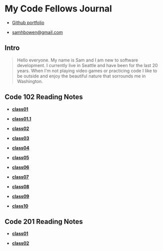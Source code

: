 # My Code Fellows Journal

+ [Github portfolio](https://github.com/sambow7)

+ <samhbowen@gmail.com>

## **Intro**
  
  > Hello everyone. My name is Sam and I am new to software development. I currently live in Seattle and have been for the last 20 years. When I'm not playing video games or practicing code I like to be outside and enjoy the beautiful nature that sorrounds me in Washington.

## **Code 102 Reading Notes**

+ [**class01**](102/class01.md)
 
+ [**class01.1**](102/class01.1)
 
+ [**class02**](102/class02.md)
 
+ [**class03**](102/class03.md)
 
+ [**class04**](102/class04.md)
 
+ [**class05**](102/class05.md)

+ [**class06**](102/class06.md)
 
+ [**class07**](102/class07.md)
 
+ [**class08**](102/class08.md)
 
+ [**class09**](102/class09.md)
 
+ [**class10**](102/class10.md)

## **Code 201 Reading Notes**

+ [**class01**](201/class01.md)

+ [**class02**](201/class02.md)